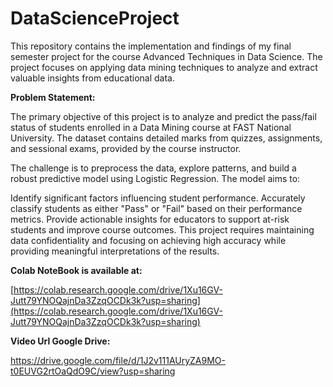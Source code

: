 # DataScienceProject
This repository contains the implementation and findings of my final semester project for the course Advanced Techniques in Data Science. The project focuses on applying data mining techniques to analyze and extract valuable insights from educational data. 

**Problem Statement:**

The primary objective of this project is to analyze and predict the pass/fail status of students enrolled in a Data Mining course at FAST National University. The dataset contains detailed marks from quizzes, assignments, and sessional exams, provided by the course instructor.

The challenge is to preprocess the data, explore patterns, and build a robust predictive model using Logistic Regression. The model aims to:

Identify significant factors influencing student performance.
Accurately classify students as either "Pass" or "Fail" based on their performance metrics.
Provide actionable insights for educators to support at-risk students and improve course outcomes.
This project requires maintaining data confidentiality and focusing on achieving high accuracy while providing meaningful interpretations of the results.

**Colab NoteBook is available at:**

[https://colab.research.google.com/drive/1Xu16GV-Jutt79YNOQajnDa3ZzqOCDk3k?usp=sharing](https://colab.research.google.com/drive/1Xu16GV-Jutt79YNOQajnDa3ZzqOCDk3k?usp=sharing)

**Video Url Google Drive:**

https://drive.google.com/file/d/1J2v111AUryZA9MO-t0EUVG2rtOaQdO9C/view?usp=sharing
